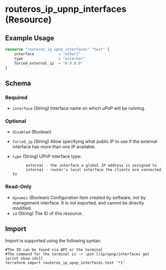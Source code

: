 # routeros_ip_upnp_interfaces (Resource)


## Example Usage
```terraform
resource "routeros_ip_upnp_interfaces" "test" {
    interface           = "ether1"
    type                = "external"
    forced_external_ip  = "0.0.0.0"
}
```

<!-- schema generated by tfplugindocs -->
## Schema

### Required

- `interface` (String) Interface name on which uPnP will be running.

### Optional

- `disabled` (Boolean)
- `forced_ip` (String) Allow specifying what public IP to use if the external interface has more than one IP available.
- `type` (String) UPnP interface type:

			external - the interface a global IP address is assigned to
			internal - router's local interface the clients are connected to

### Read-Only

- `dynamic` (Boolean) Configuration item created by software, not by management interface. It is not exported, and cannot be directly modified.
- `id` (String) The ID of this resource.

## Import
Import is supported using the following syntax:
```shell
#The ID can be found via API or the terminal
#The command for the terminal is -> :put [/ip/upnp/interfaces get [print show-ids]]
terraform import routeros_ip_upnp_interfaces.test '*1'
```
